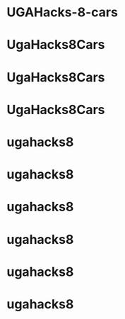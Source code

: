 # UGAHacks-8-cars
# UgaHacks8Cars
# UgaHacks8Cars
# UgaHacks8Cars
# ugahacks8
# ugahacks8
# ugahacks8
# ugahacks8
# ugahacks8
# ugahacks8
